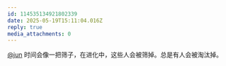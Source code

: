 ```yaml
---
id: 114535134921802339
date: 2025-05-19T15:11:04.016Z
reply: true
media_attachments: 0
---
```


[@jun](https://social.luzhaojun.com/@jun) 时间会像一把筛子，在进化中，这些人会被筛掉。总是有人会被淘汰掉。

